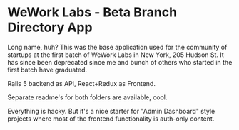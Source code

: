 # WeWork Labs - Beta Branch Directory App

Long name, huh? This was the base application used for the community of startups at the first batch of WeWork Labs in New York, 205 Hudson St. It has since been deprecated since me and bunch of others who started in the first batch have graduated.

Rails 5 backend as API,
React+Redux as Frontend.

Separate readme's for both folders are available, cool. 

Everything is hacky. But it's a nice starter for "Admin Dashboard" style projects where most of the frontend functionality is auth-only content.
